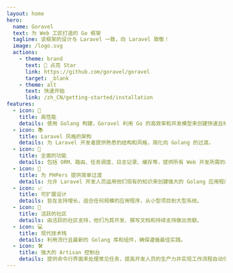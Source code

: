 ```yaml
---
layout: home
hero:
  name: Goravel
  text: 为 Web 工匠打造的 Go 框架
  tagline: 该框架的设计与 Laravel 一致，向 Laravel 致敬！
  image: /logo.svg
  actions:
    - theme: brand
      text: 🌟 点亮 Star
      link: https://github.com/goravel/goravel
      target: _blank
    - theme: alt
      text: 快速开始
      link: /zh_CN/getting-started/installation
features:
  - icon: 🚀
    title: 高性能
    details: 使用 Golang 构建，Goravel 利用 Go 的高效率和并发模型来创建快速且响应灵敏的应用程序。
  - icon: 📚
    title: Laravel 风格的架构
    details: 为 Laravel 开发者提供熟悉的结构和风格，简化向 Golang 的过渡。
  - icon: 🧰
    title: 全面的功能
    details: 包括 ORM、路由、任务调度、日志记录、缓存等，提供所有 Web 开发所需的基本工具。
  - icon: 🔄
    title: 为 PHPers 提供简单过渡
    details: 允许 Laravel 开发人员运用他们现有的知识来创建强大的 Golang 应用程序。
  - icon: 📈
    title: 可扩展设计
    details: 旨在支持增长，适合任何规模的应用程序，从小型项目到大型系统。
  - icon: 👥
    title: 活跃的社区
    details: 由活跃的社区支持，他们为其开发、撰写文档和持续支持做出贡献。
  - icon: 💻
    title: 现代技术栈
    details: 利用流行且最新的 Golang 库和组件，确保遵循最佳实践。
  - icon: 🛠
    title: 强大的 Artisan 控制台
    details: 提供命令行界面来处理常见任务，提高开发人员的生产力并实现工作流程自动化。
---
```

